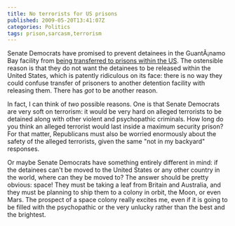 ```yaml
---
title: No terrorists for US prisons
published: 2009-05-20T13:41:07Z
categories: Politics
tags: prison,sarcasm,terrorism
---
```


Senate Democrats have promised to prevent detainees in the GuantÃ¡namo Bay facility from <a href="http://www.timesonline.co.uk/tol/news/world/us_and_americas/article6326589.ece">being transferred to prisons within the US</a>.  The ostensible reason is that they do not want the detainees to be released within the United States, which is patently ridiculous on its face: there is no way they could confuse transfer of prisoners to another detention facility with releasing them.  There has <em>got</em> to be another reason.

In fact, I can think of <em>two</em> possible reasons.  One is that Senate Democrats are very soft on terrorism: it would be very hard on alleged terrorists to be detained along with other violent and psychopathic criminals.  How long do you think an alleged terrorist would last inside a maximum security prison?  For that matter, Republicans must also be worried enormously about the safety of the alleged terrorists, given the same "not in my backyard" responses.

Or maybe Senate Democrats have something entirely different in mind: if the detainees can't be moved to the United States or any other country in the world, where can they be moved to?  The answer should be pretty obvious: space!  They must be taking a leaf from Britain and Australia, and they must be planning to ship them to a colony in orbit, the Moon, or even Mars.  The prospect of a space colony really excites me, even if it is going to be filled with the psychopathic or the very unlucky rather than the best and the brightest.

